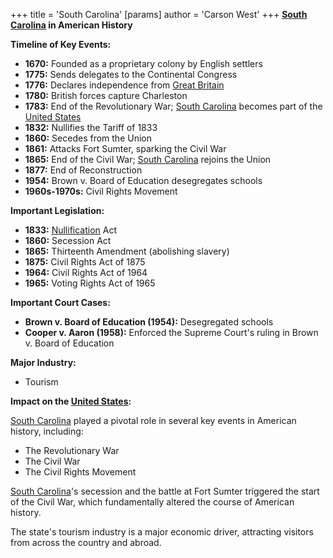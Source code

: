 +++
 title = 'South Carolina'
[params]
	author = 'Carson West'
+++
**[South Carolina](./../south-carolina/) in American History**

**Timeline of Key Events:**

* **1670:** Founded as a proprietary colony by English settlers
* **1775:** Sends delegates to the Continental Congress
* **1776:** Declares independence from [Great Britain](./../great-britain/)
* **1780:** British forces capture Charleston
* **1783:** End of the Revolutionary War; [South Carolina](./../south-carolina/) becomes part of the [United States](./../united-states/)
* **1832:** Nullifies the Tariff of 1833
* **1860:** Secedes from the Union
* **1861:** Attacks Fort Sumter, sparking the Civil War
* **1865:** End of the Civil War; [South Carolina](./../south-carolina/) rejoins the Union
* **1877:** End of Reconstruction
* **1954:** Brown v. Board of Education desegregates schools
* **1960s-1970s:** Civil Rights Movement

**Important Legislation:**

* **1833:** [Nullification](./../nullification/) Act
* **1860:** Secession Act
* **1865:** Thirteenth Amendment (abolishing slavery)
* **1875:** Civil Rights Act of 1875
* **1964:** Civil Rights Act of 1964
* **1965:** Voting Rights Act of 1965

**Important Court Cases:**

* **Brown v. Board of Education (1954):** Desegregated schools
* **Cooper v. Aaron (1958):** Enforced the Supreme Court's ruling in Brown v. Board of Education

**Major Industry:**

* Tourism

**Impact on the [United States](./../united-states/):**

[South Carolina](./../south-carolina/) played a pivotal role in several key events in American history, including:

* The Revolutionary War
* The Civil War
* The Civil Rights Movement

[South Carolina](./../south-carolina/)'s secession and the battle at Fort Sumter triggered the start of the Civil War, which fundamentally altered the course of American history.

The state's tourism industry is a major economic driver, attracting visitors from across the country and abroad.